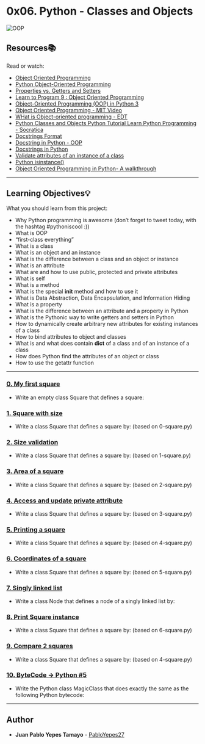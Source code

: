# 0x06. Python - Classes and Objects

![OOP](https://s3.amazonaws.com/intranet-projects-files/holbertonschool-higher-level_programming+/247/oop-meme.jpg)


## Resources:books:
Read or watch:
* [Object Oriented Programming](https://python.swaroopch.com/oop.html)
* [Python Object-Oriented Programming](https://www.programiz.com/python-programming/object-oriented-programming)
* [Properties vs. Getters and Setters](https://www.python-course.eu/python3_properties.php)
* [Learn to Program 9 : Object Oriented Programming](https://www.youtube.com/watch?v=1AGyBuVCTeE&)
* [Object-Oriented Programming (OOP) in Python 3](https://realpython.com/python3-object-oriented-programming/)
* [Object Oriented Programming - MIT Video](https://www.youtube.com/watch?v=-DP1i2ZU9gk)
* [WHat is Object-oriented programming - EDT](https://www.youtube.com/watch?v=DlphYPc_HKk)
* [Python Classes and Objects  Python Tutorial  Learn Python Programming - Socratica](https://www.youtube.com/watch?v=apACNr7DC_s)
* [Docstrings Format](https://sphinxcontrib-napoleon.readthedocs.io/en/latest/example_google.html)
* [Docstring in Python - OOP](https://www.datacamp.com/community/tutorials/docstrings-python)
* [Docstrings in Python](https://www.datacamp.com/community/tutorials/docstrings-python)
* [Validate attributes of an instance of a class](https://stackoverflow.com/questions/2825452/correct-approach-to-validate-attributes-of-an-instance-of-class)
* [Python isinstance()](https://www.programiz.com/python-programming/methods/built-in/isinstance)
* [Object Oriented Programming in Python- A walkthrough](https://medium.com/@deva.r.p/object-oriented-programming-in-python-a-cheatsheet-7ff4711b9eea)

---
## Learning Objectives:bulb:
What you should learn from this project:

* Why Python programming is awesome (don’t forget to tweet today, with the hashtag #pythoniscool :))
* What is OOP
* “first-class everything”
* What is a class
* What is an object and an instance
* What is the difference between a class and an object or instance
* What is an attribute
* What are and how to use public, protected and private attributes
* What is self
* What is a method
* What is the special __init__ method and how to use it
* What is Data Abstraction, Data Encapsulation, and Information Hiding
* What is a property
* What is the difference between an attribute and a property in Python
* What is the Pythonic way to write getters and setters in Python
* How to dynamically create arbitrary new attributes for existing instances of a class
* How to bind attributes to object and classes
* What is and what does contain __dict__ of a class and of an instance of a class
* How does Python find the attributes of an object or class
* How to use the getattr function

---

### [0. My first square](./0-square.py)
* Write an empty class Square that defines a square:


### [1. Square with size](./1-square.py)
* Write a class Square that defines a square by: (based on 0-square.py)


### [2. Size validation](./2-square.py)
* Write a class Square that defines a square by: (based on 1-square.py)


### [3. Area of a square](./3-square.py)
* Write a class Square that defines a square by: (based on 2-square.py)


### [4. Access and update private attribute](./4-square.py)
* Write a class Square that defines a square by: (based on 3-square.py)


### [5. Printing a square](./5-square.py)
* Write a class Square that defines a square by: (based on 4-square.py)


### [6. Coordinates of a square](./6-square.py)
* Write a class Square that defines a square by: (based on 5-square.py)


### [7. Singly linked list](./100-singly_linked_list.py)
* Write a class Node that defines a node of a singly linked list by: 


### [8. Print Square instance](./101-square.py)
* Write a class Square that defines a square by: (based on 6-square.py)


### [9. Compare 2 squares](./102-square.py)
* Write a class Square that defines a square by: (based on 4-square.py)


### [10. ByteCode -> Python #5](./103-magic_class.py)
* Write the Python class MagicClass that does exactly the same as the following Python bytecode:

---

## Author
* **Juan Pablo Yepes Tamayo** - [PabloYepes27](https://github.com/PabloYepes27)